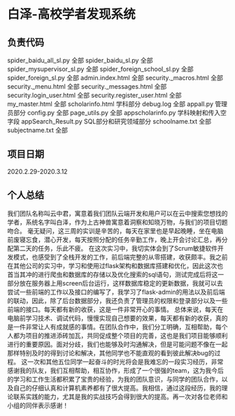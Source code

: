 # 白泽-高校学者发现系统
## 负责代码
spider_baidu_all_sl.py 全部
spider_baidu_sl.py 全部
spider_mysupervisor_sl.py 全部
spider_foreign_school_sl.py 全部
spider_foreign_sl.py 全部
admin.index.html 全部
security._macros.html 全部
security._menu.html 全部
security._messages.html 全部
security.login_user.html 全部
security.register_user.html 全部
my_master.html 全部
scholarinfo.html 学科部分
debug.log 全部
appall.py 管理员部分
config.py 全部
page_utils.py 全部
appscholarinfo.py 学科映射和传入空字段
appSearch_Result.py SQL部分和研究领域部分
schoolname.txt 全部
subjectname.txt 全部
## 项目日期
2020.2.29-2020.3.12
## 个人总结
我们团队名称叫云中君，寓意着我们团队云端开发和用户可以在云中搜索您想找的学者，系统名字叫白泽，作为上古神兽寓意着洞察和知晓万物，与我们的项目切题吻合。
毫无疑问，这三周的实训是辛苦的，每天在家里也是早起晚睡，坐在电脑前废寝忘食，潜心开发，每天按照分配的任务辛勤工作，晚上开会讨论汇总，再分配第二天的任务，乐此不疲。
在这次实习中，我切实体会到了Scrum敏捷软件开发模式，也感受到了全栈开发的工作，前后端完整的从零搭建，收获颇丰。我之前在其他公司的实习中，学习和使用过flask架构和数据库搭建和优化，因此这次也首当其冲的进行爬虫和数据库的存储以及优化搜索的sql语句，测试完成后将这一部分放在服务器上用screen后台运行，这样数据库稳定的更新数据，我就可以去尝试一些前端的工作以及接口的编写了，我学习了flask-admin的用法以及前后端的联动，因此，除了后台数据部分，我还负责了管理员的权限和登录部分以及一些前端的接口。每天都有新的收获，这是一件非常开心的事情。
总体来说，每天在电脑前学习技术、调试代码，慢慢实现自己想要的效果，每天都有新的收获，真的是一件非常让人有成就感的事情。在团队合作中，我们分工明确，互相帮助，每个人都为项目的推进添砖加瓦，共同促成整个项目的完善，这也是我们项目能够顺利进行的重要原因。面对分歧，我们也能够及时沟通解决，但是可能问题不像在一起那样特别及时的得到讨论和解决，其他同学也不能直观的看到彼此解决bug的过程。
这一次和其他五位同学一起奋斗的时光将会是我难忘的一段实习经历，非常感谢我的队友，我们互相帮助，相互协作，形成了一个很强的team，这为我今后的学习和工作生活都积累了宝贵的经验，为我的团队意识，与同学的团队合作，以及自己的仔细认真和计算机素养都有了很大提高。我相信，通过这段经历，我的理论联系实践的能力，尤其是我的实战技巧会得到很大的提高。再一次对各位老师和小组的同伴表示感谢！
